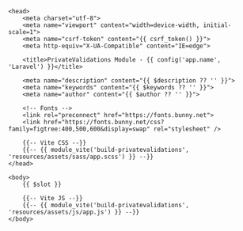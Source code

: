 <!DOCTYPE html>
<html lang="{{ str_replace('_', '-', app()->getLocale()) }}">

    <head>
        <meta charset="utf-8">
        <meta name="viewport" content="width=device-width, initial-scale=1">
        <meta name="csrf-token" content="{{ csrf_token() }}">
        <meta http-equiv="X-UA-Compatible" content="IE=edge">

        <title>PrivateValidations Module - {{ config('app.name', 'Laravel') }}</title>

        <meta name="description" content="{{ $description ?? '' }}">
        <meta name="keywords" content="{{ $keywords ?? '' }}">
        <meta name="author" content="{{ $author ?? '' }}">

        <!-- Fonts -->
        <link rel="preconnect" href="https://fonts.bunny.net">
        <link href="https://fonts.bunny.net/css?family=figtree:400,500,600&display=swap" rel="stylesheet" />

        {{-- Vite CSS --}}
        {{-- {{ module_vite('build-privatevalidations', 'resources/assets/sass/app.scss') }} --}}
    </head>

    <body>
        {{ $slot }}

        {{-- Vite JS --}}
        {{-- {{ module_vite('build-privatevalidations', 'resources/assets/js/app.js') }} --}}
    </body>
</html>
